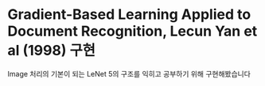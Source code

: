 # Gradient-Based Learning Applied to Document Recognition, Lecun Yan et al (1998) 구현

Image 처리의 기본이 되는 LeNet 5의 구조를 익히고 공부하기 위해 구현해봤습니다
